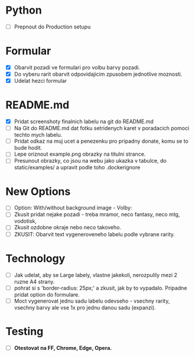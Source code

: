 # Python
- [ ] Prepnout do Production setupu

# Formular
- [x] Obarvit pozadi ve formulari pro volbu barvy pozadi.
- [x] Do vyberu rarit obarvit odpovidajicim zpusobem jednotlive moznosti.
- [x] Udelat hezci formular

# README.md
- [x] Pridat screenshoty finalnich labelu na git do README.md
- [ ] Na Git do README.md dat fotku setridenych karet v poradacich pomoci techto mych labelu.
- [ ] Pridat odkaz na muj ucet a penezenku pro pripadny donate, komu se to bude hodit.
- [ ] Lepe oriznout example.png obrazky na titulni strance.
- [ ] Presunout obrazky, co jsou na webu jako ukazka v tabulce, do static/examples/ a upravit podle toho .dockerignore

# New Options
- [ ] Option: With/without background image - Volby: 
- [ ] Zkusit pridat nejake pozadi - treba mramor, neco fantasy, neco mtg, vodotisk, 
- [ ] Zkusit ozdobne okraje nebo neco takoveho.
- [ ] ZKUSIT: Obarvit text vygeneroveneho labelu podle vybrane rarity. 

# Technology
- [ ] Jak udelat, aby se Large labely, vlastne jakekoli, nerozpulily mezi 2 ruzne A4 strany.
- [ ] pohrat si s 'border-radius: 25px;' a zkusit, jak by to vypadalo. Pripadne pridat option do formulare.
- [ ] Moct vygenerovat jednu sadu labelu odevseho - vsechny rarity, vsechny barvy ale vse 1x pro jednu danou sadu (expanzi).

# Testing
- [ ] **Otestovat na FF, Chrome, Edge, Opera.**
